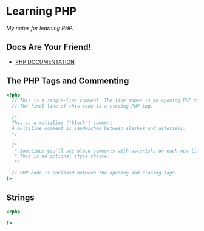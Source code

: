 # Learning PHP
*My notes for learning PHP.*

## Docs Are Your Friend!
* [PHP DOCUMENTATION](https://www.php.net/manual/en/index.php)

## The PHP Tags and Commenting
```php
<?php  
  // This is a single-line comment. The line above is an opening PHP tag.
  // The final line of this code is a closing PHP tag.

  /*
  This is a multiline ("block") comment
  A multiline comment is sandwiched between slashes and asterisks.
  */

  /*
   * Sometimes you'll see block comments with asterisks on each new line.
   * This is an optional style choice.
   */

  // PHP code is enclosed between the opening and closing tags.
?>
```
## Strings
```php
<?php
  
?>
```
